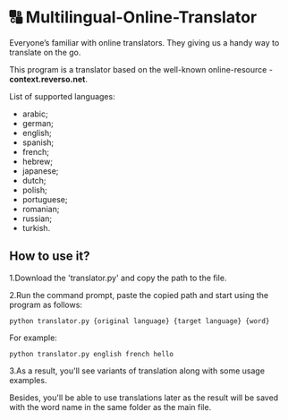# :capital_abcd: Multilingual-Online-Translator
Everyone’s familiar with online translators. They giving us a handy way to translate on the go. 

This program is a translator based on the well-known online-resource - __context.reverso.net__.

List of supported languages:
- arabic;
- german;
- english;
- spanish;
- french;
- hebrew;
- japanese;
- dutch;
- polish;
- portuguese;
- romanian;
- russian;
- turkish.

## How to use it?

1.Download the 'translator.py' and copy the path to the file.

2.Run the command prompt, paste the copied path and start using the program as follows:

    python translator.py {original language} {target language} {word}
    
   For example:
   
    python translator.py english french hello
    
 3.As a result, you'll see variants of translation along with some usage examples. 
 
 Besides, you'll be able to use translations later as the result will be saved with the word name in the same folder as the main file.
